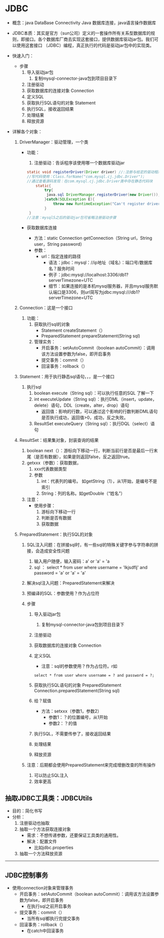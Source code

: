 # JDBC

* 概念：java DataBase Connectivity  Java 数据库连接，java语言操作数据库
* JDBC本质：其实是官方（sun公司）定义的一套操作所有关系型数据库的规则，即接口。各个数据库厂商去实现这套接口，提供数据库驱动jar包。我们可以使用这套接口 （JDBC）编程，真正执行的代码是驱动jar包中的实现类。

* 快速入门：
  * 步骤
    1. 导入驱动jar包
       1. 复制mysql-connector-java包到项目目录下
    2. 注册驱动
    3. 获取数据库的连接对象  Connection
    4. 定义SQL
    5. 获取执行SQL语句的对象 Statement
    6. 执行SQL，接收返回结果
    7. 处理结果
    8. 释放资源

* 详解各个对象：

  1. DriverManager：驱动管理，一个类

     * 功能：

       1. 注册驱动：告诉程序该使用哪一个数据库驱动jar

       ```java
       static void registerDriver(Driver driver) //:注册与给定的驱动程序DriverManager
       //写代码使用：Class.forName("com.mysql.cj.jdbc.Driver");
       //通过查看源码发现：在com.mysql.cj.jdbc.Driver类中存在静态代码块
           static{
               try{
       			java.sql DriverManager.registerDriver(new Driver());
               }catch(SQLException E){
                   throw new RuntimeException("Can't register driver!")
               }
       	}
       //注意：mysql5之后的驱动jar包可省略注册驱动步骤
       ```

       

     * 获取数据库连接

       * 方法：static Connection getConnection（String url，String user，String password）
       * 参数：
         * url：指定连接的路径
           * 语法：jdbc：mysql：//ip地址（域名）：端口号/数据库名？服务时间
           * 例子：jdbc:mysql://localhost:3306/db1?serverTimezone=UTC
           * 细节：如果连接的是本机mysql服务器，并且mysql服务默认端口是3306，则url简写为jdbc:mysql:///db1?serverTimezone=UTC

  2. Connection：这是一个接口

     1. 功能：
        1. 获取执行sql的对象
           * Statement createStatement（）
           * PreparedStatement prepareStatement(String sql)
        2. 管理实务：
           * 开启事务：setAutoCommit（boolean autoCommit）：调用该方法设置参数为false，即开启事务
           * 提交事务：commit（）
           * 回滚事务：rollback（）

  3. Statement：用于执行静态sql语句，，，是一个接口

     1. 执行sql
        1. boolean execute（String sql）：可以执行任意的SQL  了解一下
        2. int executeUpdate（String sql）：执行DML（insert，update，delete）语句，DDL（create，alter，drop）语句
           * 返回值：影响的行数，可以通过这个影响的行数判断DML语句是否执行成功，返回值>0，成功，反之失败。
        3. ResultSet executeQuery（String sql）：执行DQL（select）语句

  4. ResultSet：结果集对象，封装查询的结果

     1. boolean  next（）：游标向下移动一行，判断当前行是否是最后一行末尾（是否有数据），如果是则返回false，反之返回true。
     2. getxxx（参数）：获取数据，
        1. xxx代表数据类型
        2. 参数
           1. int：代表列的编号。 如getString（1），从1开始，是编号不是索引
           2. String：列的名称。如getDouble（“姓名”）
     3. 注意：
        * 使用步骤：
          1. 游标向下移动一行
          2. 判断是否有数据
          3. 获取数据

  5. PreparedStatement：执行SQL的对象

     1. SQL注入问题：在拼接sql时，有一些sql的特殊关键字参与字符串的拼接，会造成安全性问题

        1. 输入用户随便，输入密码：a'  or 'a'  = 'a
        2. sql  ：   select * from user where   username = 'lkjsdflj' and   password  =   'a'  or 'a'  = 'a'

     2. 解决sql注入问题：PreparedStatement来解决

     3. 预编译的SQL：参数使用？作为占位符

     4. 步骤

        1. 导入驱动jar包

           1. 复制mysql-connector-java包到项目目录下

        2. 注册驱动

        3. 获取数据库的连接对象  Connection

        4. 定义SQL

           * 注意：sql的参数使用？作为占位符。r如

           ```mysql
           select * from user where username = ? and password = ?;
           ```

           

        5. 获取执行SQL语句的对象 PreparedStatement    Connection.preparedStatement(String sql)

        6. 给？赋值

           * 方法：setxxx（参数1，参数2）
             * 参数1：？的位置编号，从1开始
             * 参数2：？的值

        7. 执行SQL，不需要传参了，接收返回结果

        8. 处理结果

        9. 释放资源

     5. 注意：后期都会使用PreparedStatement来完成增删改查的所有操作

        1. 可以防止SQL注入
        2. 效率更高

 ## 抽取JDBC工具类：JDBCUtils

* 目的：简化书写
* 分析：
  1. 注册驱动也抽取
  2. 抽取一个方法获取连接对象
     * 需求：不想传递参数，还要保证工具类的通用性。
     * 解决：配置文件
       * 比如jdbc.properties
  3. 抽取一个方法释放资源

-------------------

## JDBC控制事务

* 使用connection对象来管理事务
  * 开启事务：setAutoCommit（boolean autoCommit）：调用该方法设置参数为false，即开启事务
    * 在执行sql之前开启事务
  * 提交事务：commit（）
    * 当所有sql都执行完提交事务
  * 回滚事务：rollback（）
    * 在catch中回滚事务
